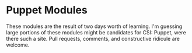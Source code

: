 Puppet Modules
================

These modules are the result of two days worth of learning.  I'm guessing
large portions of these modules might be candidates for CSI: Puppet, were
there such a site.  Pull requests, comments, and constructive ridicule are
welcome.
